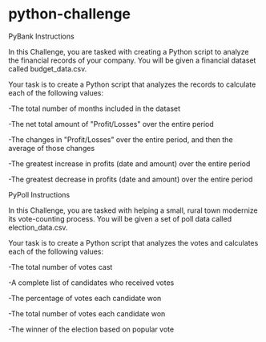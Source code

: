 # python-challenge

PyBank Instructions

In this Challenge, you are tasked with creating a Python script to analyze the financial records of your company. You will be given a financial dataset called budget_data.csv.

Your task is to create a Python script that analyzes the records to calculate each of the following values:

  -The total number of months included in the dataset
  
  -The net total amount of "Profit/Losses" over the entire period
  
  -The changes in "Profit/Losses" over the entire period, and then the average of those changes
  
  -The greatest increase in profits (date and amount) over the entire period
  
  -The greatest decrease in profits (date and amount) over the entire period
  
  
PyPoll Instructions

In this Challenge, you are tasked with helping a small, rural town modernize its vote-counting process. You will be given a set of poll data called election_data.csv.

Your task is to create a Python script that analyzes the votes and calculates each of the following values:

  -The total number of votes cast
  
  -A complete list of candidates who received votes
  
  -The percentage of votes each candidate won
  
  -The total number of votes each candidate won
  
  -The winner of the election based on popular vote
  
